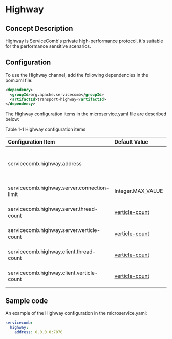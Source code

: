 # Highway

## Concept Description

Highway is ServiceComb's private high-performance protocol, it's suitable for the performance sensitive scenarios.

## Configuration

To use the Highway channel, add the following dependencies in the pom.xml file:

```xml
<dependency> 
  <groupId>org.apache.servicecomb</groupId>  
  <artifactId>transport-highway</artifactId> 
</dependency>
```

The Highway configuration items in the microservice.yaml file are described below:

Table 1-1 Highway configuration items

| Configuration Item                          | Default Value                                   | Description                                      | 
| :------------------------------------------ | :---------------------------------------------- | :----------------------------------------------- | 
| servicecomb.highway.address                 |                                                 |The address that the server listens, empty for not listen, just a highway client|
| servicecomb.highway.server.connection-limit | Integer.MAX_VALUE                               |Allow client maximum connections                  |
| servicecomb.highway.server.thread-count     | [verticle-count](verticle-count.md) |highway server verticle instance count(Deprecated)|
| servicecomb.highway.server.verticle-count   | [verticle-count](verticle-count.md) |highway server verticle instance count            |
| servicecomb.highway.client.thread-count     | [verticle-count](verticle-count.md) |highway client verticle instance count(Deprecated)|
| servicecomb.highway.client.verticle-count   | [verticle-count](verticle-count.md) |highway client verticle instance count(Deprecated)|
## Sample code

An example of the Highway configuration in the microservice.yaml:

```yaml
servicecomb:
  highway:
    address: 0.0.0.0:7070
```
